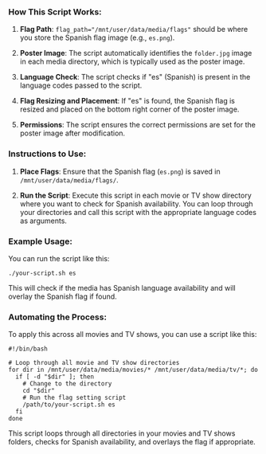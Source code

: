 ### How This Script Works:

1. **Flag Path**: `flag_path="/mnt/user/data/media/flags"` should be where you store the Spanish flag image (e.g., `es.png`).

2. **Poster Image**: The script automatically identifies the `folder.jpg` image in each media directory, which is typically used as the poster image.

3. **Language Check**: The script checks if "es" (Spanish) is present in the language codes passed to the script.

4. **Flag Resizing and Placement**: If "es" is found, the Spanish flag is resized and placed on the bottom right corner of the poster image.

5. **Permissions**: The script ensures the correct permissions are set for the poster image after modification.

### Instructions to Use:

1. **Place Flags**: Ensure that the Spanish flag (`es.png`) is saved in `/mnt/user/data/media/flags/`.

2. **Run the Script**: Execute this script in each movie or TV show directory where you want to check for Spanish availability. You can loop through your directories and call this script with the appropriate language codes as arguments.

### Example Usage:

You can run the script like this:

```
./your-script.sh es
```

This will check if the media has Spanish language availability and will overlay the Spanish flag if found.

### Automating the Process:

To apply this across all movies and TV shows, you can use a script like this:

```
#!/bin/bash

# Loop through all movie and TV show directories
for dir in /mnt/user/data/media/movies/* /mnt/user/data/media/tv/*; do
  if [ -d "$dir" ]; then
    # Change to the directory
    cd "$dir"
    # Run the flag setting script
    /path/to/your-script.sh es
  fi
done
```

This script loops through all directories in your movies and TV shows folders, checks for Spanish availability, and overlays the flag if appropriate.
